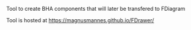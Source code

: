 Tool to create BHA components that will later be transfered to FDiagram

Tool is hosted at https://magnusmannes.github.io/FDrawer/
